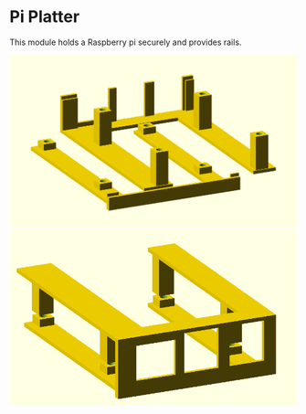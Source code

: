 # Pi Platter
This module holds a Raspberry pi securely and provides rails.

![Plan View](/images/piplatterplan.png)
![Assembly](/images/piplatterassembly.png)
